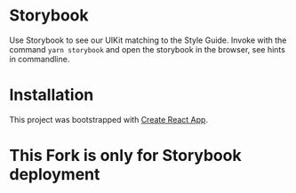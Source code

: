# Storybook

Use Storybook to see our UIKit matching to the Style Guide. Invoke with the command `yarn storybook` and open the storybook in the browser, see hints in commandline.

# Installation

This project was bootstrapped with [Create React App](https://github.com/facebook/create-react-app).

# This Fork is only for Storybook deployment


